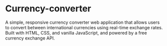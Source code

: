 # Currency-converter
A simple, responsive currency converter web application that allows users to convert between international currencies using real-time exchange rates. Built with HTML, CSS, and vanilla JavaScript, and powered by a free currency exchange API.
